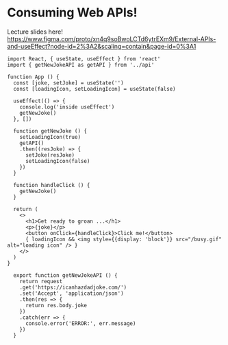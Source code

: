 # Consuming Web APIs!

Lecture slides here! https://www.figma.com/proto/xn4q9soBwoLCTd6ytrEXm9/External-APIs-and-useEffect?node-id=2%3A2&scaling=contain&page-id=0%3A1

```
import React, { useState, useEffect } from 'react'
import { getNewJokeAPI as getAPI } from '../api'

function App () {
  const [joke, setJoke] = useState('')
  const [loadingIcon, setLoadingIcon] = useState(false)

  useEffect(() => {
    console.log('inside useEffect')
    getNewJoke()
  }, [])

  function getNewJoke () {
    setLoadingIcon(true)
    getAPI()
    .then((resJoke) => {
      setJoke(resJoke)
      setLoadingIcon(false)
    })
  }

  function handleClick () {
    getNewJoke()
  }

  return (
    <>
      <h1>Get ready to groan ...</h1>
      <p>{joke}</p>
      <button onClick={handleClick}>Click me!</button>
      { loadingIcon && <img style={{display: 'block'}} src="/busy.gif" alt="loading icon" /> }
    </>
  )
}
```

```
  export function getNewJokeAPI () {
    return request
    .get('https://icanhazdadjoke.com/')
    .set('Accept', 'application/json')
    .then(res => {
      return res.body.joke
    })
    .catch(err => {
      console.error('ERROR:', err.message)
    })
  }
```